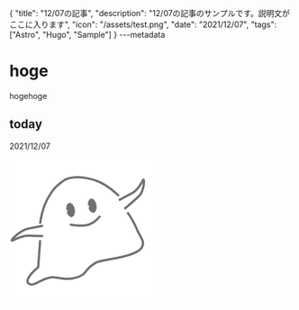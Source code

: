 {
  "title": "12/07の記事",
  "description": "12/07の記事のサンプルです。説明文がここに入ります",
  "icon": "/assets/test.png",
  "date": "2021/12/07",
  "tags": ["Astro", "Hugo", "Sample"]
}
---metadata

# hoge
hogehoge

## today
2021/12/07

![img](/assets/test.png)